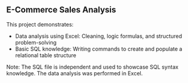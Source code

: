 ## E-Commerce Sales Analysis

This project demonstrates:
- Data analysis using Excel: Cleaning, logic formulas, and structured problem-solving
- Basic SQL knowledge: Writing commands to create and populate a relational table structure

Note: The SQL file is independent and used to showcase SQL syntax knowledge. The data analysis was performed in Excel.
